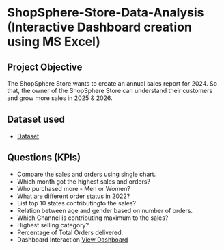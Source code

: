 # ShopSphere-Store-Data-Analysis (Interactive Dashboard creation using MS Excel)
## Project Objective
The ShopSphere Store wants to create an annual sales report for 2024. So that, the owner of the ShopSphere Store can understand their customers and grow more sales in 2025 & 2026.
## Dataset used
- <a href="https://github.com/divyank03/ShopSphere-Store-Data-Analysis-Interactive-Dashboard-creation-using-MS-Excel-/blob/main/ShopSphere%20Data%20Analysis.xlsx"> Dataset </a>
## Questions (KPIs)
- Compare the sales and orders using single chart.
- Which month got the highest sales and orders?
- Who purchased more - Men or Women?
- What are different order status in 2022?
- List top 10 states contributingto the sales?
- Relation between age and gender based on number of orders.
- Which Channel is contributing maximum to the sales?
- Highest selling category?
- Percentage of Total Orders delivered.
- Dashboard Interaction <a href="https://github.com/divyank03/ShopSphere-Store-Data-Analysis-Interactive-Dashboard-creation-using-MS-Excel-/blob/main/ShopSphere%20Data%20Analysis%20-%20Dashbaord.png"> View Dashboard </a>





